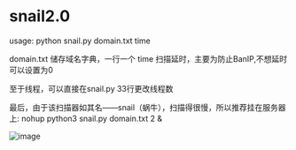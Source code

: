 # snail2.0
usage: python snail.py domain.txt time

domain.txt 储存域名字典，一行一个
time  扫描延时，主要为防止BanIP,不想延时可以设置为0

至于线程，可以直接在snail.py 33行更改线程数

最后，由于该扫描器如其名——snail（蜗牛），扫描得很慢，所以推荐挂在服务器上: nohup python3 snail.py domain.txt 2 &

![image](https://cdn.nlark.com/yuque/0/2020/png/479381/1597846498604-699afbb3-672c-41bb-8c3e-cb92381e09e3.png)
